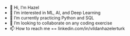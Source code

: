 - 👋 Hi, I’m Hazel
- 👀 I’m interested in ML, AI, and Deep Learning
- 🌱 I’m currently practicing Python and SQL
- 💞️ I’m looking to collaborate on any coding exercise
- 📫 How to reach me == linkedin.com/in/vildanhazelerturk

<!---
Verturk-hub/Verturk-hub is a ✨ special ✨ repository because its `README.md` (this file) appears on your GitHub profile.
You can click the Preview link to take a look at your changes.
--->
